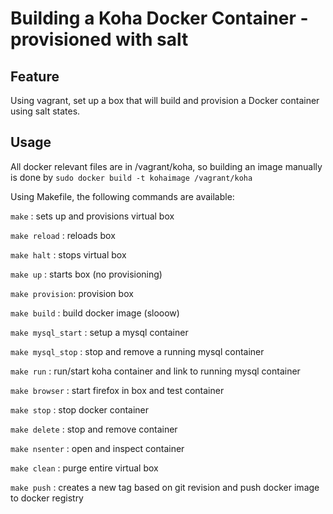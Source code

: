 Building a Koha Docker Container - provisioned with salt
===

## Feature

Using vagrant, set up a box that will build and provision a Docker container using salt states.

## Usage

All docker relevant files are in /vagrant/koha, so building an image manually is done by
```sudo docker build -t kohaimage /vagrant/koha```

Using Makefile, the following commands are available:

`make` : sets up and provisions virtual box

`make reload` : reloads box

`make halt` : stops virtual box

`make up` : starts box (no provisioning)

`make provision`: provision box

`make build` : build docker image (slooow)

`make mysql_start` : setup a mysql container

`make mysql_stop` : stop and remove a running mysql container

`make run` : run/start koha container and link to running mysql container 

`make browser` : start firefox in box and test container

`make stop` : stop docker container

`make delete` : stop and remove container

`make nsenter` : open and inspect container

`make clean` : purge entire virtual box

`make push` : creates a new tag based on git revision and push docker image to docker registry

